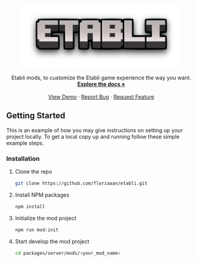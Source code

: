 <div align="center">
  <a href="https://github.com/floriaaan/etabli">
    <!-- <img src="../docs/images/mods.png" alt="Logo" width="426" height="168"> -->
    <img src="../../../docs/images/logo_wide.png" alt="Logo" width="426" height="168">
  </a>
  <p align="center">
    Etabli mods, to customize the Etabli game experience the way you want.
    <br />
    <a href="https://github.com/floriaaan/etabli"><strong>Explore the docs »</strong></a>
    <br />
    <br />
    <a href="https://github.com/floriaaan/etabli">View Demo</a>
    ·
    <a href="https://github.com/floriaaan/etabli/issues">Report Bug</a>
    ·
    <a href="https://github.com/floriaaan/etabli/issues">Request Feature</a>
  </p>
</div>

## Getting Started

This is an example of how you may give instructions on setting up your project locally.
To get a local copy up and running follow these simple example steps.

### Installation

1. Clone the repo
   ```sh
   git clone https://github.com/floriaaan/etabli.git
   ```
2. Install NPM packages
   ```sh
   npm install
   ```
3. Initialize the mod project
   ```sh
   npm run mod:init
   ```
4. Start develop the mod project

   ```sh
   cd packages/server/mods/<your_mod_name>
   ```

